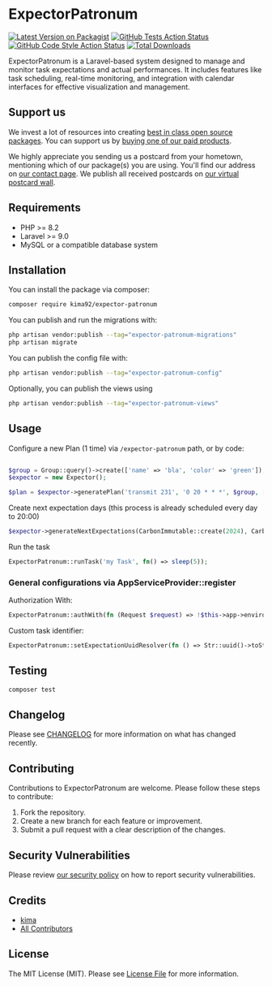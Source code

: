 # ExpectorPatronum

[![Latest Version on Packagist](https://img.shields.io/packagist/v/kima92/expector-patronum.svg?style=flat-square)](https://packagist.org/packages/kima92/expector-patronum)
[![GitHub Tests Action Status](https://img.shields.io/github/actions/workflow/status/kima92/expector-patronum/run-tests.yml?branch=main&label=tests&style=flat-square)](https://github.com/kima92/expector-patronum/actions?query=workflow%3Arun-tests+branch%3Amain)
[![GitHub Code Style Action Status](https://img.shields.io/github/actions/workflow/status/kima92/expector-patronum/fix-php-code-style-issues.yml?branch=main&label=code%20style&style=flat-square)](https://github.com/kima92/expector-patronum/actions?query=workflow%3A"Fix+PHP+code+style+issues"+branch%3Amain)
[![Total Downloads](https://img.shields.io/packagist/dt/kima92/expector-patronum.svg?style=flat-square)](https://packagist.org/packages/kima92/expector-patronum)

ExpectorPatronum is a Laravel-based system designed to manage and monitor task expectations and actual performances. It includes features like task scheduling, real-time monitoring, and integration with calendar interfaces for effective visualization and management.

## Support us

We invest a lot of resources into creating [best in class open source packages](https://spatie.be/open-source). You can support us by [buying one of our paid products](https://spatie.be/open-source/support-us).

We highly appreciate you sending us a postcard from your hometown, mentioning which of our package(s) you are using. You'll find our address on [our contact page](https://spatie.be/about-us). We publish all received postcards on [our virtual postcard wall](https://spatie.be/open-source/postcards).

## Requirements
- PHP >= 8.2
- Laravel >= 9.0
- MySQL or a compatible database system

## Installation

You can install the package via composer:

```bash
composer require kima92/expector-patronum
```

You can publish and run the migrations with:

```bash
php artisan vendor:publish --tag="expector-patronum-migrations"
php artisan migrate
```

You can publish the config file with:

```bash
php artisan vendor:publish --tag="expector-patronum-config"
```

Optionally, you can publish the views using

```bash
php artisan vendor:publish --tag="expector-patronum-views"
```

## Usage

Configure a new Plan (1 time) via `/expector-patronum` path, or by code:
```php

$group = Group::query()->create(['name' => 'bla', 'color' => 'green']);
$expector = new Expector();

$plan = $expector->generatePlan('transmit 231', '0 20 * * *', $group, [['type' => StartedInTimeCheck::RULE_NAME]]);
```

Create next expectation days (this process is already scheduled every day to 20:00)
```php
$expector->generateNextExpectations(CarbonImmutable::create(2024), CarbonImmutable::create(2024, day: 2));
```

Run the task
```php
ExpectorPatronum::runTask('my Task', fn() => sleep(5));
```

### General configurations via AppServiceProvider::register

Authorization With:
```php
ExpectorPatronum::authWith(fn (Request $request) => !$this->app->environment('production') && $request->user())
```

Custom task identifier:
```php
ExpectorPatronum::setExpectationUuidResolver(fn () => Str::uuid()->toString())
```

## Testing

```bash
composer test
```

## Changelog

Please see [CHANGELOG](CHANGELOG.md) for more information on what has changed recently.

## Contributing

Contributions to ExpectorPatronum are welcome. Please follow these steps to contribute:

1. Fork the repository.
2. Create a new branch for each feature or improvement.
3. Submit a pull request with a clear description of the changes.

## Security Vulnerabilities

Please review [our security policy](../../security/policy) on how to report security vulnerabilities.

## Credits

- [kima](https://github.com/kima92)
- [All Contributors](../../contributors)

## License

The MIT License (MIT). Please see [License File](LICENSE.md) for more information.
